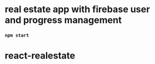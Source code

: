 # real estate app with firebase user and progress management


### `npm start`


# react-realestate
